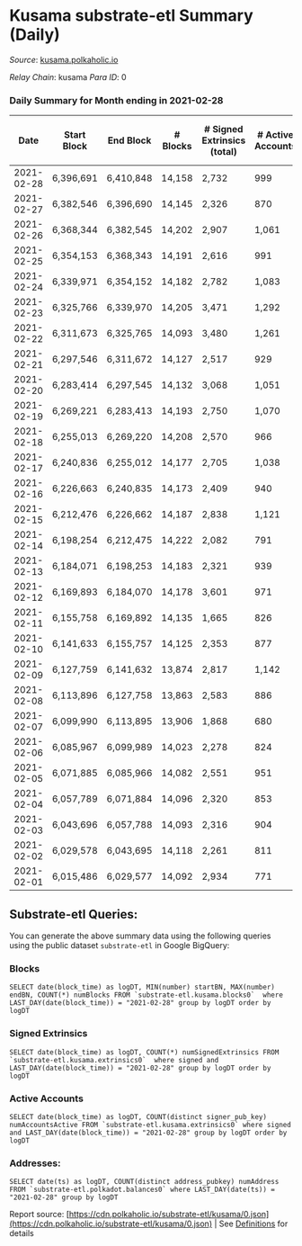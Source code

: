 # Kusama substrate-etl Summary (Daily)

_Source_: [kusama.polkaholic.io](https://kusama.polkaholic.io)

*Relay Chain*: kusama
*Para ID*: 0



### Daily Summary for Month ending in 2021-02-28


| Date | Start Block | End Block | # Blocks | # Signed Extrinsics (total) | # Active Accounts | # Passive | # New | # Addresses with Balances | # Events | # Transfers | # XCM Transfers In | # XCM Transfers Out |
| ---- | ----------- | --------- | -------- | --------------------------- | ----------------- | --------- | ----- | ------------------------- | -------- | ----------- | ------------------ | ------------------- |
| 2021-02-28 | 6,396,691 | 6,410,848 | 14,158  | 2,732 | 999 |  |  | 38,850 | 73,932 | 1,285 ($24,626,052.00) |   |   |
| 2021-02-27 | 6,382,546 | 6,396,690 | 14,145  | 2,326 | 870 |  |  |  | 70,437 | 874 ($16,421,301.76) |   |   |
| 2021-02-26 | 6,368,344 | 6,382,545 | 14,202  | 2,907 | 1,061 |  |  |  | 78,173 | 1,283 ($21,228,947.13) |   |   |
| 2021-02-25 | 6,354,153 | 6,368,343 | 14,191  | 2,616 | 991 |  |  |  | 70,288 | 1,082 ($55,679,457.31) |   |   |
| 2021-02-24 | 6,339,971 | 6,354,152 | 14,182  | 2,782 | 1,083 |  |  |  | 79,780 | 1,280 ($47,610,756.07) |   |   |
| 2021-02-23 | 6,325,766 | 6,339,970 | 14,205  | 3,471 | 1,292 |  |  |  | 76,273 | 1,944 ($48,333,854.66) |   |   |
| 2021-02-22 | 6,311,673 | 6,325,765 | 14,093  | 3,480 | 1,261 |  |  |  | 77,354 | 1,892 ($53,082,406.44) |   |   |
| 2021-02-21 | 6,297,546 | 6,311,672 | 14,127  | 2,517 | 929 |  |  |  | 74,525 | 913 ($13,094,797.28) |   |   |
| 2021-02-20 | 6,283,414 | 6,297,545 | 14,132  | 3,068 | 1,051 |  |  |  | 73,612 | 1,467 ($34,415,957.74) |   |   |
| 2021-02-19 | 6,269,221 | 6,283,413 | 14,193  | 2,750 | 1,070 |  |  |  | 70,676 | 1,329 ($50,650,691.96) |   |   |
| 2021-02-18 | 6,255,013 | 6,269,220 | 14,208  | 2,570 | 966 |  |  |  | 76,246 | 997 ($80,958,427.20) |   |   |
| 2021-02-17 | 6,240,836 | 6,255,012 | 14,177  | 2,705 | 1,038 |  |  |  | 75,571 | 1,170 ($44,799,673.28) |   |   |
| 2021-02-16 | 6,226,663 | 6,240,835 | 14,173  | 2,409 | 940 |  |  |  | 66,100 | 1,010 ($23,862,660.24) |   |   |
| 2021-02-15 | 6,212,476 | 6,226,662 | 14,187  | 2,838 | 1,121 |  |  |  | 81,230 | 1,316 ($91,954,394.43) |   |   |
| 2021-02-14 | 6,198,254 | 6,212,475 | 14,222  | 2,082 | 791 |  |  |  | 66,752 | 695 ($8,367,982.74) |   |   |
| 2021-02-13 | 6,184,071 | 6,198,253 | 14,183  | 2,321 | 939 |  |  |  | 69,450 | 830 ($41,435,692.24) |   |   |
| 2021-02-12 | 6,169,893 | 6,184,070 | 14,178  | 3,601 | 971 |  |  |  | 77,028 | 713 ($27,843,579.81) |   |   |
| 2021-02-11 | 6,155,758 | 6,169,892 | 14,135  | 1,665 | 826 |  |  |  | 64,845 | 737 ($21,697,610.58) |   |   |
| 2021-02-10 | 6,141,633 | 6,155,757 | 14,125  | 2,353 | 877 |  |  |  | 79,224 | 723 ($27,130,073.05) |   |   |
| 2021-02-09 | 6,127,759 | 6,141,632 | 13,874  | 2,817 | 1,142 |  |  |  | 74,752 | 936 ($35,111,716.11) |   |   |
| 2021-02-08 | 6,113,896 | 6,127,758 | 13,863  | 2,583 | 886 |  |  |  | 74,951 | 1,182 ($67,263,110.81) |   |   |
| 2021-02-07 | 6,099,990 | 6,113,895 | 13,906  | 1,868 | 680 |  |  |  | 67,418 | 607 ($15,060,826.77) |   |   |
| 2021-02-06 | 6,085,967 | 6,099,989 | 14,023  | 2,278 | 824 |  |  |  | 72,676 | 734 ($11,798,417.40) |   |   |
| 2021-02-05 | 6,071,885 | 6,085,966 | 14,082  | 2,551 | 951 |  |  |  | 68,825 | 1,141 ($41,588,615.83) |   |   |
| 2021-02-04 | 6,057,789 | 6,071,884 | 14,096  | 2,320 | 853 |  |  |  | 72,256 | 977 ($19,862,642.40) |   |   |
| 2021-02-03 | 6,043,696 | 6,057,788 | 14,093  | 2,316 | 904 |  |  |  | 67,167 | 1,056 ($46,555,268.62) |   |   |
| 2021-02-02 | 6,029,578 | 6,043,695 | 14,118  | 2,261 | 811 |  |  |  | 85,533 | 790 ($30,224,919.13) |   |   |
| 2021-02-01 | 6,015,486 | 6,029,577 | 14,092  | 2,934 | 771 |  |  |  | 71,077 | 609 ($8,826,974.89) |   |   |

## Substrate-etl Queries:
You can generate the above summary data using the following queries using the public dataset `substrate-etl` in Google BigQuery:


### Blocks
```
SELECT date(block_time) as logDT, MIN(number) startBN, MAX(number) endBN, COUNT(*) numBlocks FROM `substrate-etl.kusama.blocks0`  where LAST_DAY(date(block_time)) = "2021-02-28" group by logDT order by logDT
```


### Signed Extrinsics
```
SELECT date(block_time) as logDT, COUNT(*) numSignedExtrinsics FROM `substrate-etl.kusama.extrinsics0`  where signed and LAST_DAY(date(block_time)) = "2021-02-28" group by logDT order by logDT
```


### Active Accounts
```
SELECT date(block_time) as logDT, COUNT(distinct signer_pub_key) numAccountsActive FROM `substrate-etl.kusama.extrinsics0` where signed and LAST_DAY(date(block_time)) = "2021-02-28" group by logDT order by logDT
```


### Addresses:
```
SELECT date(ts) as logDT, COUNT(distinct address_pubkey) numAddress FROM `substrate-etl.polkadot.balances0` where LAST_DAY(date(ts)) = "2021-02-28" group by logDT
```



Report source: [https://cdn.polkaholic.io/substrate-etl/kusama/0.json](https://cdn.polkaholic.io/substrate-etl/kusama/0.json) | See [Definitions](/DEFINITIONS.md) for details

